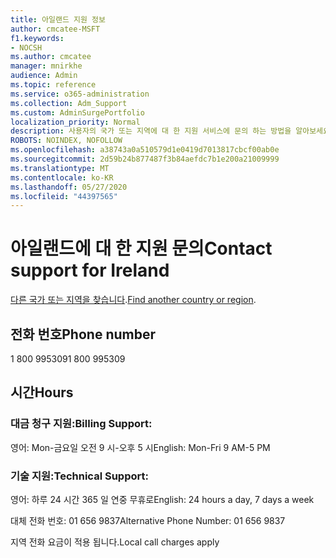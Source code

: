 ```yaml
---
title: 아일랜드 지원 정보
author: cmcatee-MSFT
f1.keywords:
- NOCSH
ms.author: cmcatee
manager: mnirkhe
audience: Admin
ms.topic: reference
ms.service: o365-administration
ms.collection: Adm_Support
ms.custom: AdminSurgePortfolio
localization_priority: Normal
description: 사용자의 국가 또는 지역에 대 한 지원 서비스에 문의 하는 방법을 알아보세요.
ROBOTS: NOINDEX, NOFOLLOW
ms.openlocfilehash: a38743a0a510579d1e0419d7013817cbcf00ab0e
ms.sourcegitcommit: 2d59b24b877487f3b84aefdc7b1e200a21009999
ms.translationtype: MT
ms.contentlocale: ko-KR
ms.lasthandoff: 05/27/2020
ms.locfileid: "44397565"
---
```

# <a name="contact-support-for-ireland"></a><span data-ttu-id="98578-103">아일랜드에 대 한 지원 문의</span><span class="sxs-lookup"><span data-stu-id="98578-103">Contact support for Ireland</span></span>

<span data-ttu-id="98578-104">[다른 국가 또는 지역을 찾습니다](../contact-support-for-business-products.md).</span><span class="sxs-lookup"><span data-stu-id="98578-104">[Find another country or region](../contact-support-for-business-products.md).</span></span>

## <a name="phone-number"></a><span data-ttu-id="98578-105">전화 번호</span><span class="sxs-lookup"><span data-stu-id="98578-105">Phone number</span></span>
<span data-ttu-id="98578-106">1 800 995309</span><span class="sxs-lookup"><span data-stu-id="98578-106">1 800 995309</span></span>

## <a name="hours"></a><span data-ttu-id="98578-107">시간</span><span class="sxs-lookup"><span data-stu-id="98578-107">Hours</span></span>
### <a name="billing-support"></a><span data-ttu-id="98578-108">대금 청구 지원:</span><span class="sxs-lookup"><span data-stu-id="98578-108">Billing Support:</span></span>

<span data-ttu-id="98578-109">영어: Mon-금요일 오전 9 시-오후 5 시</span><span class="sxs-lookup"><span data-stu-id="98578-109">English: Mon-Fri 9 AM-5 PM</span></span>

### <a name="technical-support"></a><span data-ttu-id="98578-110">기술 지원:</span><span class="sxs-lookup"><span data-stu-id="98578-110">Technical Support:</span></span>

<span data-ttu-id="98578-111">영어: 하루 24 시간 365 일 연중 무휴로</span><span class="sxs-lookup"><span data-stu-id="98578-111">English: 24 hours a day, 7 days a week</span></span>

<span data-ttu-id="98578-112">대체 전화 번호: 01 656 9837</span><span class="sxs-lookup"><span data-stu-id="98578-112">Alternative Phone Number: 01 656 9837</span></span>

<span data-ttu-id="98578-113">지역 전화 요금이 적용 됩니다.</span><span class="sxs-lookup"><span data-stu-id="98578-113">Local call charges apply</span></span>
